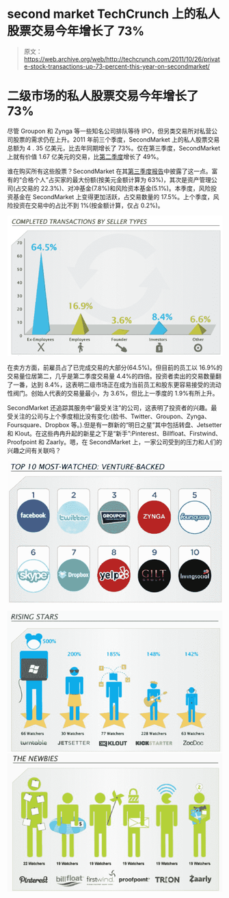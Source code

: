 # second market TechCrunch 上的私人股票交易今年增长了 73%

> 原文：<https://web.archive.org/web/http://techcrunch.com/2011/10/26/private-stock-transactions-up-73-percent-this-year-on-secondmarket/>

# 二级市场的私人股票交易今年增长了 73%

尽管 Groupon 和 Zynga 等一些知名公司排队等待 IPO，但另类交易所对私营公司股票的需求仍在上升。2011 年前三个季度，SecondMarket 上的私人股票交易总额为 4 . 35 亿美元，比去年同期增长了 73%。仅在第三季度，SecondMarket 上就有价值 1.67 亿美元的交易，比[第二季度](https://web.archive.org/web/20230203154304/https://techcrunch.com/2011/07/26/secondmarket-vc-scoreboard/)增长了 49%。

谁在购买所有这些股票？SecondMarket 在其[第三季度报告](https://web.archive.org/web/20230203154304/https://www.secondmarket.com/discover/uncategorized/q3-2011-private-company-report)中披露了这一点。富有的“合格个人”占买家的最大份额(按美元金额计算为 63%)，其次是资产管理公司(占交易的 22.3%)、对冲基金(7.8%)和风险资本基金(5.1%)。本季度，风险投资基金在 SecondMarket 上变得更加活跃，占交易数量的 17.5%。上个季度，风险投资在交易中的占比不到 1%(按金额计算，仅占 0.2%)。

![](img/ac1ea9a4bdeebf26a5f18391b31c70ab.png)

在卖方方面，前雇员占了已完成交易的大部分(64.5%)。但目前的员工以 16.9%的交易量位居第二，几乎是第二季度交易量 4.4%的四倍。投资者卖出的交易数量翻了一番，达到 8.4%，这表明二级市场正在成为当前员工和股东更容易接受的流动性阀门。创始人代表的交易量最小，为 3.6%，但比上一季度的 1.9%有所上升。

SecondMarket 还追踪其服务中“最受关注”的公司，这表明了投资者的兴趣。最受关注的公司与上个季度相比没有变化:(脸书、Twitter、Groupon、Zynga、Foursquare、Dropbox 等。).但是有一群新的“明日之星”其中包括转盘、Jetsetter 和 Klout。在这些冉冉升起的新星之下是“新手”:Pinterest、Billfloat、Firstwind、Proofpoint 和 Zaarly。嗯，在 SecondMarket 上，一家公司受到的压力和人们的兴趣之间有关联吗？

![](img/a3733a094ece648f6707a9452eeb0622.png)

![](img/eda8ec8bbe9125941979dbb6a4428e55.png)
![](img/ffc7a120cec1be59e60c07459297cacd.png)
